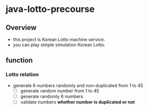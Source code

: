 # java-lotto-precourse

## Overview

- this project is Korean Lotto machine service.
- you can play simple simulation Korean Lotto.

## function

### Lotto relation

- generate 6 numbers randomly and non-duplicated from 1 to 45 
   - [ ] generate random number from 1 to 45
   - [ ] generate randomly 6 numbers
   - [ ] validate numbers **whether number is duplicated or not** 